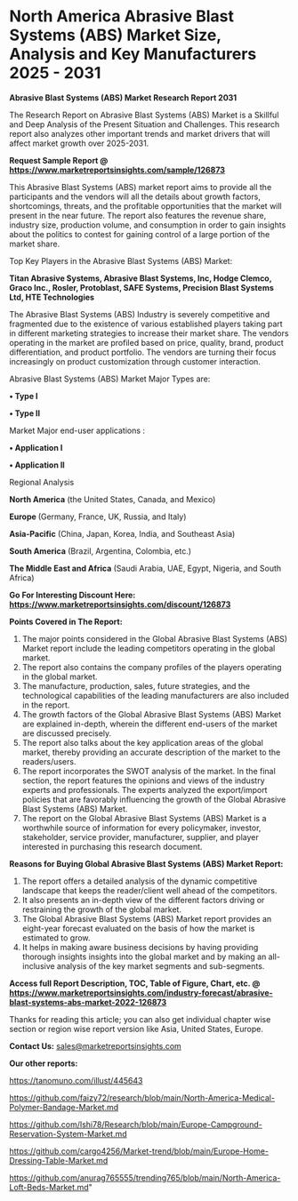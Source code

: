# North America Abrasive Blast Systems (ABS) Market Size, Analysis and Key Manufacturers 2025 - 2031

<strong>Abrasive Blast Systems (ABS) Market Research Report 2031</strong>

The Research Report on Abrasive Blast Systems (ABS) Market is a Skillful and Deep Analysis of the Present Situation and Challenges. This research report also analyzes other important trends and market drivers that will affect market growth over 2025-2031.

<strong>Request Sample Report @ <a href=https://www.marketreportsinsights.com/sample/126873>https://www.marketreportsinsights.com/sample/126873</a></strong>

This Abrasive Blast Systems (ABS) market report aims to provide all the participants and the vendors will all the details about growth factors, shortcomings, threats, and the profitable opportunities that the market will present in the near future. The report also features the revenue share, industry size, production volume, and consumption in order to gain insights about the politics to contest for gaining control of a large portion of the market share.

Top Key Players in the Abrasive Blast Systems (ABS) Market:

<strong>Titan Abrasive Systems, Abrasive Blast Systems, Inc, Hodge Clemco, Graco Inc., Rosler, Protoblast, SAFE Systems, Precision Blast Systems Ltd, HTE Technologies</strong>

The Abrasive Blast Systems (ABS) Industry is severely competitive and fragmented due to the existence of various established players taking part in different marketing strategies to increase their market share. The vendors operating in the market are profiled based on price, quality, brand, product differentiation, and product portfolio. The vendors are turning their focus increasingly on product customization through customer interaction.

Abrasive Blast Systems (ABS) Market Major Types are:

<strong>• Type I

• Type II</strong>

Market Major end-user applications :

<strong>• Application I

• Application II</strong>

Regional Analysis

</u><strong><b>North America</b></strong> (the United States, Canada, and Mexico)

<strong><b>Europe </b></strong>(Germany, France, UK, Russia, and Italy)

<strong><b>Asia-Pacific</b></strong> (China, Japan, Korea, India, and Southeast Asia)

<strong><b>South America</b></strong> (Brazil, Argentina, Colombia, etc.)

<strong><b>The Middle East and Africa</b></strong> (Saudi Arabia, UAE, Egypt, Nigeria, and South Africa)

<strong>Go For Interesting Discount Here: <a href=https://www.marketreportsinsights.com/discount/126873>https://www.marketreportsinsights.com/discount/126873</a></strong>

<strong>Points Covered in The Report:</strong>
<ol>
  <li>The major points considered in the Global Abrasive Blast Systems (ABS) Market report include the leading competitors operating in the global market.</li>
  <li>The report also contains the company profiles of the players operating in the global market.</li>
  <li>The manufacture, production, sales, future strategies, and the technological capabilities of the leading manufacturers are also included in the report.</li>
  <li>The growth factors of the Global Abrasive Blast Systems (ABS) Market are explained in-depth, wherein the different end-users of the market are discussed precisely.</li>
  <li>The report also talks about the key application areas of the global market, thereby providing an accurate description of the market to the readers/users.</li>
  <li>The report incorporates the SWOT analysis of the market. In the final section, the report features the opinions and views of the industry experts and professionals. The experts analyzed the export/import policies that are favorably influencing the growth of the Global Abrasive Blast Systems (ABS) Market.</li>
  <li>The report on the Global Abrasive Blast Systems (ABS) Market is a worthwhile source of information for every policymaker, investor, stakeholder, service provider, manufacturer, supplier, and player interested in purchasing this research document.</li>
</ol>
<strong>Reasons for Buying Global Abrasive Blast Systems (ABS) Market Report:</strong>

<ol>
  <li>The report offers a detailed analysis of the dynamic competitive landscape that keeps the reader/client well ahead of the competitors.</li>
  <li>It also presents an in-depth view of the different factors driving or restraining the growth of the global market.</li>
  <li>The Global Abrasive Blast Systems (ABS) Market report provides an eight-year forecast evaluated on the basis of how the market is estimated to grow.</li>
  <li>It helps in making aware business decisions by having providing thorough insights insights into the global market and by making an all-inclusive analysis of the key market segments and sub-segments.</li>
</ol>
<strong>Access full Report Description, TOC, Table of Figure, Chart, etc. @ <a href=https://www.marketreportsinsights.com/industry-forecast/abrasive-blast-systems-abs-market-2022-126873>https://www.marketreportsinsights.com/industry-forecast/abrasive-blast-systems-abs-market-2022-126873</a></strong>


Thanks for reading this article; you can also get individual chapter wise section or region wise report version like Asia, United States, Europe.

<strong>Contact Us:</strong>
sales@marketreportsinsights.com

<strong>Our other reports:</strong>

<a href=https://tanomuno.com/illust/445643>https://tanomuno.com/illust/445643</a>

<a href=https://github.com/faizy72/research/blob/main/North-America-Medical-Polymer-Bandage-Market.md>https://github.com/faizy72/research/blob/main/North-America-Medical-Polymer-Bandage-Market.md</a>

<a href=https://github.com/Ishi78/Research/blob/main/Europe-Campground-Reservation-System-Market.md>https://github.com/Ishi78/Research/blob/main/Europe-Campground-Reservation-System-Market.md</a>

<a href=https://github.com/cargo4256/Market-trend/blob/main/Europe-Home-Dressing-Table-Market.md>https://github.com/cargo4256/Market-trend/blob/main/Europe-Home-Dressing-Table-Market.md</a>

<a href=https://github.com/anurag765555/trending765/blob/main/North-America-Loft-Beds-Market.md>https://github.com/anurag765555/trending765/blob/main/North-America-Loft-Beds-Market.md</a>"

